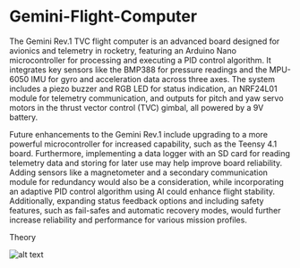 # Gemini-Flight-Computer

The Gemini Rev.1 TVC flight computer is an advanced board designed for avionics and telemetry in rocketry, featuring an Arduino Nano microcontroller for processing and executing a PID control algorithm. It integrates key sensors like the BMP388 for pressure readings and the MPU-6050 IMU for gyro and acceleration data across three axes. The system includes a piezo buzzer and RGB LED for status indication, an NRF24L01 module for telemetry communication, and outputs for pitch and yaw servo motors in the thrust vector control (TVC) gimbal, all powered by a 9V battery.

Future enhancements to the Gemini Rev.1 include upgrading to a more powerful microcontroller for increased capability, such as the Teensy 4.1 board.  Furthermore, implementing a data logger with an SD card for reading telemetry data and storing for later use may help improve board reliability. Adding sensors like a magnetometer and a secondary communication module for redundancy would also be a consideration, while incorporating an adaptive PID control algorithm using AI could enhance flight stability. Additionally, expanding status feedback options and including safety features, such as fail-safes and automatic recovery modes, would further increase reliability and performance for various mission profiles.

Theory

![alt text](https://www.apogeerockets.com/images/newsletter/Newsletter-515-Images/Newsletter-515-Figure-1-Lg.jpg)
